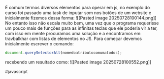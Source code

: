 É comum termos diversos elementos para operar em js, no exemplo do curso foi passado uma task de inputar som nos botões de um website e inicialmente fizemos dessa forma:
![[Pasted image 20250728100144.png]]
No entanto isso não escala muito bem, uma vez que o programa requerisse um pouco mais de funções para as infinitas teclas que ele poderia vir a ter, com isso em mente procuramos uma solução e a encontramos em travbalkhar com listas de elementos no JS. Para começar devemos inicialmente escrever o comando:
```js
document.querySelectorAll(nomedoatributocomumatodos);
```
recebendo um resultado como:
![[Pasted image 20250728100552.png]]

#javascript 